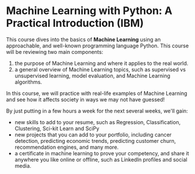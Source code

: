 # Machine Learning with Python: A Practical Introduction (IBM)

This course dives into the basics of **Machine Learning** using an approachable, and well-known programming language Python.  This course will be reviewing two main components:

1. the purpose of Machine Learning and where it applies to the real world. 
2. a general overview of Machine Learning topics, such as supervised vs unsupervised learning,  model evaluation, and Machine Learning algorithms. 

In this course, we will practice with real-life examples of Machine Learning and see how it affects society in ways we may not have guessed!

By just putting in a few hours a week for the next several weeks, we'll gain:

- new skills to add to your resume, such as Regression, Classification, Clustering, Sci-kit Learn and SciPy 
- new projects that you can add to your portfolio, including cancer detection, predicting economic trends, predicting customer churn, recommendation engines, and many more.
- a certificate in machine learning to prove your competency, and share it anywhere you like online or offline, such as LinkedIn profiles and social media.
